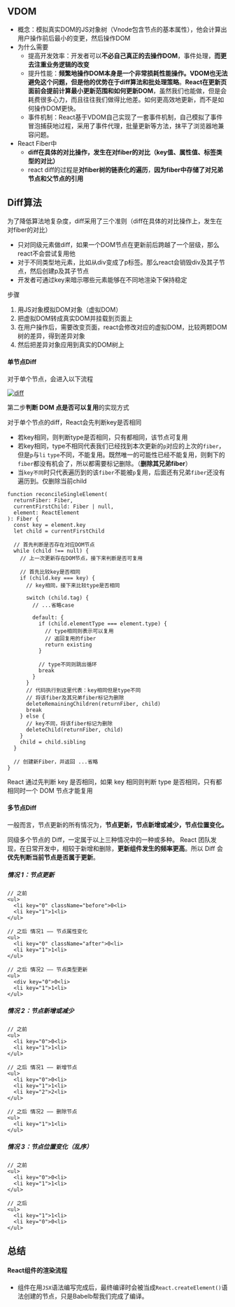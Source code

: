 ## VDOM

* 概念：模拟真实DOM的JS对象树（Vnode包含节点的基本属性），他会计算出用户操作前后最小的变更，然后操作DOM
* 为什么需要
  * 提高开发效率：开发者可以**不必自己真正的去操作DOM**，事件处理，**而更去注重业务逻辑的改变**
  * 提升性能：**频繁地操作DOM本身是一个非常损耗性能操作。**VDOM也无法避免这个问题，但是**他的优势在于diff算法和批处理策略**。**React在更新页面前会提前计算最小更新范围和如何更新DOM**，虽然我们也能做，但是会耗费很多心力，而且往往我们做得比他差。如何更高效地更新，而不是如何操作DOM更快。
  * 事件机制：React基于VDOM自己实现了一套事件机制，自己模拟了事件冒泡捕获地过程，采用了事件代理，批量更新等方法，抹平了浏览器地兼容问题。
* React Fiber中
  * **diff在具体的对比操作，发生在对fiber的对比（key值、属性值、标签类型的对比）**
  * react diff的过程是**对fiber树的链表化的遍历**，**因为fiber中存储了对兄弟节点和父节点的引用**

## Diff算法

为了降低算法地复杂度，diff采用了三个准则（diff在具体的对比操作上，发生在对fiber的对比）

* 只对同级元素做diff，如果一个DOM节点在更新前后跨越了一个层级，那么react不会尝试复用他
* 对于不同类型地元素，比如从div变成了p标签。那么react会销毁div及其子节点，然后创建p及其子节点
* 开发者可通过key来暗示哪些元素能够在不同地渲染下保持稳定

步骤

1. 用JS对象模拟DOM对象（虚拟DOM）
2. 把虚拟DOM转成真实DOM并挂载到页面上
3. 在用户操作后，需要改变页面，react会修改对应的虚拟DOM，比较两颗DOM树的差异，得到差异对象
4. 然后把差异对象应用到真实的DOM树上

#### 单节点Diff

对于单个节点，会进入以下流程

[![diff](https://camo.githubusercontent.com/b029d3a3404ae29ee31a17ad8975eb8e842c50fa6a5cdd40a49584cf81971543/68747470733a2f2f72656163742e69616d6b61736f6e672e636f6d2f696d672f646966662e706e67)](https://camo.githubusercontent.com/b029d3a3404ae29ee31a17ad8975eb8e842c50fa6a5cdd40a49584cf81971543/68747470733a2f2f72656163742e69616d6b61736f6e672e636f6d2f696d672f646966662e706e67)

第二步**判断 DOM 点是否可以复用**的实现方式

对于单个节点的diff，React会先判断key是否相同

- 若key相同，则判断type是否相同，只有都相同，该节点可复用
- 若key相同，type不相同代表我们已经找到本次更新的`p`对应的上次的`fiber`，但是`p`与`li` `type`不同，不能复用。既然唯一的可能性已经不能复用，则剩下的`fiber`都没有机会了，所以都需要标记删除。（**删除其兄弟fiber**）
- 当`key不同`时只代表遍历到的该`fiber`不能被`p`复用，后面还有兄弟`fiber`还没有遍历到。仅删除当前child

```
function reconcileSingleElement(
  returnFiber: Fiber,
  currentFirstChild: Fiber | null,
  element: ReactElement
): Fiber {
  const key = element.key
  let child = currentFirstChild

  // 首先判断是否存在对应DOM节点
  while (child !== null) {
    // 上一次更新存在DOM节点，接下来判断是否可复用

    // 首先比较key是否相同
    if (child.key === key) {
      // key相同，接下来比较type是否相同

      switch (child.tag) {
        // ...省略case

        default: {
          if (child.elementType === element.type) {
            // type相同则表示可以复用
            // 返回复用的fiber
            return existing
          }

          // type不同则跳出循环
          break
        }
      }
      // 代码执行到这里代表：key相同但是type不同
      // 将该fiber及其兄弟fiber标记为删除
      deleteRemainingChildren(returnFiber, child)
      break
    } else {
      // key不同，将该fiber标记为删除
      deleteChild(returnFiber, child)
    }
    child = child.sibling
  }

  // 创建新Fiber，并返回 ...省略
}
```

React 通过先判断 key 是否相同，如果 key 相同则判断 type 是否相同，只有都相同时一个 DOM 节点才能复用

#### 多节点Diff

一般而言，节点更新的所有情况为，**节点更新，节点新增或减少，节点位置变化。**

同级多个节点的 Diff，一定属于以上三种情况中的一种或多种。 React 团队发现，在日常开发中，相较于新增和删除，**更新组件发生的频率更高**。所以 Diff 会**优先判断当前节点是否属于更新**。

##### 情况 1：节点更新

```
// 之前
<ul>
  <li key="0" className="before">0<li>
  <li key="1">1<li>
</ul>

// 之后 情况1 —— 节点属性变化
<ul>
  <li key="0" className="after">0<li>
  <li key="1">1<li>
</ul>

// 之后 情况2 —— 节点类型更新
<ul>
  <div key="0">0<li>
  <li key="1">1<li>
</ul>
```

##### 情况 2：节点新增或减少

```
// 之前
<ul>
  <li key="0">0<li>
  <li key="1">1<li>
</ul>

// 之后 情况1 —— 新增节点
<ul>
  <li key="0">0<li>
  <li key="1">1<li>
  <li key="2">2<li>
</ul>

// 之后 情况2 —— 删除节点
<ul>
  <li key="1">1<li>
</ul>
```

##### 情况 3：节点位置变化（乱序）

```
// 之前
<ul>
  <li key="0">0<li>
  <li key="1">1<li>
</ul>

// 之后
<ul>
  <li key="1">1<li>
  <li key="0">0<li>
</ul>
```

## 总结

#### React组件的渲染流程

* 组件在用`JSX`语法编写完成后，最终编译时会被当成`React.createElement()`语法创建的节点，只是Babelb帮我们完成了编译。